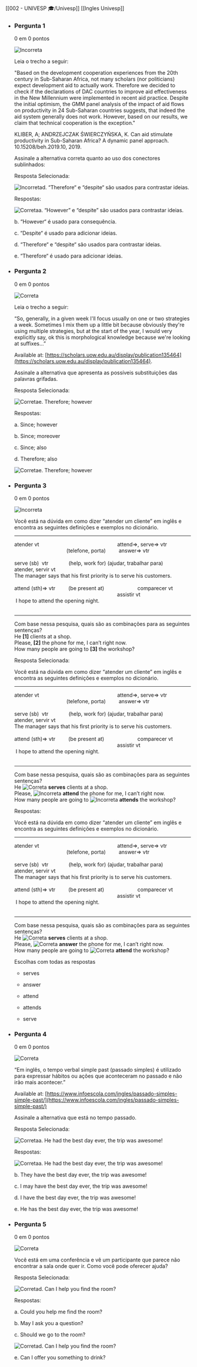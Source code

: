 [[002 - UNIVESP 🎓/Univesp]]
[[Ingles Univesp]]

-   ### Pergunta 1
    
    0 em 0 pontos
    
    ![Incorreta](https://ava.univesp.br/images/ci/icons/grade-incorrect_u.gif "Incorreta")
    
    Leia o trecho a seguir:
    
    "Based on the development cooperation experiences from the 20th century in Sub-Saharan Africa, not many scholars (nor politicians) expect development aid to actually work. Therefore we decided to check if the declarations of DAC countries to improve aid effectiveness in the New Millennium were implemented in recent aid practice. Despite the initial optimism, the GMM panel analysis of the impact of aid flows on productivity in 24 Sub-Saharan countries suggests, that indeed the aid system generally does not work. However, based on our results, we claim that technical cooperation is the exception."
    
    KLIBER, A; ANDRZEJCZAK ŚWIERCZYŃSKA, K. Can aid stimulate productivity in Sub-Saharan Africa? A dynamic panel approach. 10.15208/beh.2019.10, 2019.
    
    Assinale a alternativa correta quanto ao uso dos conectores sublinhados:
    
    Resposta Selecionada:
    
    ![Incorreta](https://ava.univesp.br/images/ci/icons/x.gif)d. “Therefore“ e “despite“ são usados para contrastar ideias.
    
    Respostas:
    
    ![Correta](https://ava.univesp.br/images/ci/icons/check.gif)a. “However” e “despite” são usados para contrastar ideias.
    
    b. “However“ é usado para consequência.
    
    c. “Despite“ é usado para adicionar ideias.
    
    d. “Therefore“ e “despite“ são usados para contrastar ideias.
    
    e. “Therefore“ é usado para adicionar ideias.
    
-   ### Pergunta 2
    
    0 em 0 pontos
    
    ![Correta](https://ava.univesp.br/images/ci/icons/grade-correct_u.gif "Correta")
    
    Leia o trecho a seguir:
    
    “So, generally, in a given week I'll focus usually on one or two strategies a week. Sometimes I mix them up a little bit because obviously they're using multiple strategies, but at the start of the year, I would very explicitly say, ok this is morphological knowledge because we're looking at suffixes...”
    
    Available at: [https://scholars.uow.edu.au/display/publication135464](https://scholars.uow.edu.au/display/publication135464).
    
    Assinale a alternativa que apresenta as possíveis substituições das palavras grifadas.
    
    Resposta Selecionada:
    
    ![Correta](https://ava.univesp.br/images/ci/icons/check.gif)e. Therefore; however
    
    Respostas:
    
    a. Since; however
    
    b. Since; moreover
    
    c. Since; also
    
    d. Therefore; also
    
    ![Correta](https://ava.univesp.br/images/ci/icons/check.gif)e. Therefore; however
    
-   ### Pergunta 3
    
    0 em 0 pontos
    
    ![Incorreta](https://ava.univesp.br/images/ci/icons/grade-incorrect_u.gif "Incorreta")
    
      
    
    Você está na dúvida em como dizer “atender um cliente” em inglês e encontra as seguintes definições e exemplos no dicionário.
    
    ------------  
    atender vt                                                      attend⇒, serve⇒ vtr  
                                        (telefone, porta)         answer⇒ vtr  
       
    serve (sb)  vtr              (help, work for) (ajudar, trabalhar para)        atender, servir vt  
    The manager says that his first priority is to serve his customers.  
       
    attend (sth)⇒ vtr         (be present at)                       comparecer vt  
                                                                           assistir vt  
     I hope to attend the opening night.  
     
    
    -----------  
    Com base nessa pesquisa, quais são as combinações para as seguintes sentenças?  
    He **[1]** clients at a shop.  
    Please, **[2]** the phone for me, I can’t right now.  
    How many people are going to **[3]** the workshop?
    
      
    
      
    
    Resposta Selecionada:
    
      
    
    Você está na dúvida em como dizer “atender um cliente” em inglês e encontra as seguintes definições e exemplos no dicionário.
    
    ------------  
    atender vt                                                      attend⇒, serve⇒ vtr  
                                        (telefone, porta)         answer⇒ vtr  
       
    serve (sb)  vtr              (help, work for) (ajudar, trabalhar para)        atender, servir vt  
    The manager says that his first priority is to serve his customers.  
       
    attend (sth)⇒ vtr         (be present at)                       comparecer vt  
                                                                           assistir vt  
     I hope to attend the opening night.  
     
    
    -----------  
    Com base nessa pesquisa, quais são as combinações para as seguintes sentenças?  
    He ![Correta](https://ava.univesp.br/images/ci/icons/check.gif) **serves** clients at a shop.  
    Please, ![Incorreta](https://ava.univesp.br/images/ci/icons/x.gif) **attend** the phone for me, I can’t right now.  
    How many people are going to ![Incorreta](https://ava.univesp.br/images/ci/icons/x.gif) **attends** the workshop?
    
      
    
      
    
    Respostas:
    
      
    
    Você está na dúvida em como dizer “atender um cliente” em inglês e encontra as seguintes definições e exemplos no dicionário.
    
    ------------  
    atender vt                                                      attend⇒, serve⇒ vtr  
                                        (telefone, porta)         answer⇒ vtr  
       
    serve (sb)  vtr              (help, work for) (ajudar, trabalhar para)        atender, servir vt  
    The manager says that his first priority is to serve his customers.  
       
    attend (sth)⇒ vtr         (be present at)                       comparecer vt  
                                                                           assistir vt  
     I hope to attend the opening night.  
     
    
    -----------  
    Com base nessa pesquisa, quais são as combinações para as seguintes sentenças?  
    He ![Correta](https://ava.univesp.br/images/ci/icons/check.gif) **serves** clients at a shop.  
    Please, ![Correta](https://ava.univesp.br/images/ci/icons/check.gif) **answer** the phone for me, I can’t right now.  
    How many people are going to ![Correta](https://ava.univesp.br/images/ci/icons/check.gif) **attend** the workshop?
    
      
    
      
    
    Escolhas com todas as respostas
    
    -   serves
        
    -   answer
        
    -   attend
        
    -   attends
        
    -   serve
        
    
-   ### Pergunta 4
    
    0 em 0 pontos
    
    ![Correta](https://ava.univesp.br/images/ci/icons/grade-correct_u.gif "Correta")
    
    “Em inglês, o tempo verbal simple past (passado simples) é utilizado para expressar hábitos ou ações que aconteceram no passado e não irão mais acontecer.”
    
    Available at: [https://www.infoescola.com/ingles/passado-simples-simple-past/](https://www.infoescola.com/ingles/passado-simples-simple-past/)
    
    Assinale a alternativa que está no tempo passado.
    
    Resposta Selecionada:
    
    ![Correta](https://ava.univesp.br/images/ci/icons/check.gif)a. He had the best day ever, the trip was awesome!
    
    Respostas:
    
    ![Correta](https://ava.univesp.br/images/ci/icons/check.gif)a. He had the best day ever, the trip was awesome!
    
    b. They have the best day ever, the trip was awesome!
    
    c. I may have the best day ever, the trip was awesome!
    
    d. I have the best day ever, the trip was awesome!
    
    e. He has the best day ever, the trip was awesome!
    
-   ### Pergunta 5
    
    0 em 0 pontos
    
    ![Correta](https://ava.univesp.br/images/ci/icons/grade-correct_u.gif "Correta")
    
    Você está em uma conferência e vê um participante que parece não encontrar a sala onde quer ir. Como você pode oferecer ajuda?
    
    Resposta Selecionada:
    
    ![Correta](https://ava.univesp.br/images/ci/icons/check.gif)d. Can I help you find the room?
    
    Respostas:
    
    a. Could you help me find the room?
    
    b. May I ask you a question?
    
    c. Should we go to the room?
    
    ![Correta](https://ava.univesp.br/images/ci/icons/check.gif)d. Can I help you find the room?
    
    e. Can I offer you something to drink?
